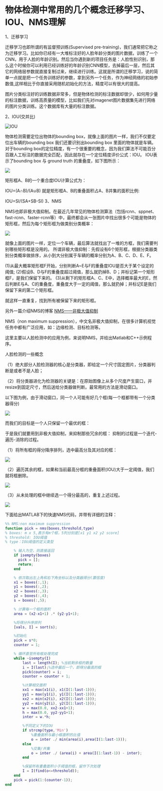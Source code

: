 # 物体检测中常用的几个概念迁移学习、IOU、NMS理解

1、迁移学习

迁移学习也即所谓的有监督预训练(Supervised pre-training)，我们通常把它称之为迁移学习。比如你已经有一大堆标注好的人脸年龄分类的图片数据，训练了一个CNN，用于人脸的年龄识别。然后当你遇到新的项目任务是：人脸性别识别，那么这个时候你可以利用已经训练好的年龄识别CNN模型，去掉最后一层，然后其它的网络层参数就直接复制过来，继续进行训练。这就是所谓的迁移学习，说的简单一点就是把一个任务训练好的参数，拿到另外一个任务，作为神经网络的初始参数值,这样相比于你直接采用随机初始化的方法，精度可以有很大的提高。

图片分类标注好的训练数据非常多，但是物体检测的标注数据却很少，如何用少量的标注数据，训练高质量的模型，比如我们先对imagenet图片数据集先进行网络的图片分类训练。这个数据库有大量的标注数据。

2、IOU(交并比)

![IOU](http://img.blog.csdn.net/20161001105115541)


物体检测需要定位出物体的bounding box，就像上面的图片一样，我们不仅要定位出车辆的bounding box 我们还要识别出bounding box 里面的物体就是车辆。对于bounding box的定位精度，有一个很重要的概念，因为我们算法不可能百分百跟人工标注的数据完全匹配，因此就存在一个定位精度评价公式：IOU。 
IOU表示了bounding box 与 ground truth 的重叠度，如下图所示：

![](http://img.blog.csdn.net/20161001105341420)

矩形框A、B的一个重合度IOU计算公式为：

IOU=(A∩B)/(A∪B)
就是矩形框A、B的重叠面积占A、B并集的面积比例:

IOU=SI/(SA+SB-SI)
3、NMS

NMS也即非极大值抑制。在最近几年常见的物体检测算法（包括rcnn、sppnet、fast-rcnn、faster-rcnn等）中，最终都会从一张图片中找出很多个可能是物体的矩形框，然后为每个矩形框为做类别分类概率：

![](http://img.blog.csdn.net/20161001110746283)

就像上面的图片一样，定位一个车辆，最后算法就找出了一堆的方框，我们需要判别哪些矩形框是没用的。 
所谓非极大值抑制：先假设有6个矩形框，根据分类器类别分类概率做排序，从小到大分别属于车辆的概率分别为A、B、C、D、E、F。

(1)从最大概率矩形框F开始，分别判断A~E与F的重叠度IOU是否大于某个设定的阈值;
(2)假设B、D与F的重叠度超过阈值，那么就扔掉B、D；并标记第一个矩形框F，是我们保留下来的。
(3)从剩下的矩形框A、C、E中，选择概率最大的E，然后判断E与A、C的重叠度，重叠度大于一定的阈值，那么就扔掉；并标记E是我们保留下来的第二个矩形框。

就这样一直重复，找到所有被保留下来的矩形框。

另外一篇介绍NMS的博客
[NMS——非极大值抑制](http://blog.csdn.net/shuzfan/article/details/52711706)

NMS（non maximum suppression），中文名非极大值抑制，在很多计算机视觉任务中都有广泛应用，如：边缘检测、目标检测等。

这里主要以人脸检测中的应用为例，来说明NMS，并给出Matlab和C++示例程序。

人脸检测的一些概念

（1）绝大部分人脸检测器的核心是分类器，即给定一个尺寸固定图片，分类器判断是或者不是人脸；

（2）将分类器进化为检测器的关键是：在原始图像上从多个尺度产生窗口，并resize到固定尺寸，然后送给分类器做判断。最常用的方法是滑动窗口。

以下图为例，由于滑动窗口，同一个人可能有好几个框(每一个框都带有一个分类器得分)

![](http://img.blog.csdn.net/20160930144735714)

而我们的目标是一个人只保留一个最优的框：

于是我们就要用到非极大值抑制，来抑制那些冗余的框： 抑制的过程是一个迭代-遍历-消除的过程。

（1）将所有框的得分降序排列，选中最高分及其对应的框：

![](http://img.blog.csdn.net/20160930152040246)

（2）遍历其余的框，如果和当前最高分框的重叠面积(IOU)大于一定阈值，我们就将框删除。

![](http://img.blog.csdn.net/20160930152407168)

（3）从未处理的框中继续选一个得分最高的，重复上述过程。

![](http://img.blog.csdn.net/20160930144745652)

下面给出MATLAB下的快速NMS代码，并带有详细的注释：
```matlab
%% NMS:non maximum suppression
function pick = nms(boxes,threshold,type)
% boxes: m x 5,表示有m个框，5列分别是[x1 y1 x2 y2 score]
% threshold: IOU阈值
% type：IOU阈值的定义类型

    % 输入为空，则直接返回
    if isempty(boxes)
      pick = [];
      return;
    end

    % 依次取出左上角和右下角坐标以及分类器得分(置信度)
    x1 = boxes(:,1);
    y1 = boxes(:,2);
    x2 = boxes(:,3);
    y2 = boxes(:,4);
    s = boxes(:,5);

    % 计算每一个框的面积
    area = (x2-x1+1) .* (y2-y1+1);

    %将得分升序排列
    [vals, I] = sort(s);

    %初始化
    pick = s*0;
    counter = 1;

    % 循环直至所有框处理完成
    while ~isempty(I)
        last = length(I); %当前剩余框的数量
        i = I(last);%选中最后一个，即得分最高的框
        pick(counter) = i;
        counter = counter + 1;  

        %计算相交面积
        xx1 = max(x1(i), x1(I(1:last-1)));
        yy1 = max(y1(i), y1(I(1:last-1)));
        xx2 = min(x2(i), x2(I(1:last-1)));
        yy2 = min(y2(i), y2(I(1:last-1)));  
        w = max(0.0, xx2-xx1+1);
        h = max(0.0, yy2-yy1+1); 
        inter = w.*h;

        %不同定义下的IOU
        if strcmp(type,'Min')
            %重叠面积与最小框面积的比值
            o = inter ./ min(area(i),area(I(1:last-1)));
        else
            %交集/并集
            o = inter ./ (area(i) + area(I(1:last-1)) - inter);
        end

        %保留所有重叠面积小于阈值的框，留作下次处理
        I = I(find(o<=threshold));
    end
    pick = pick(1:(counter-1));
end
```